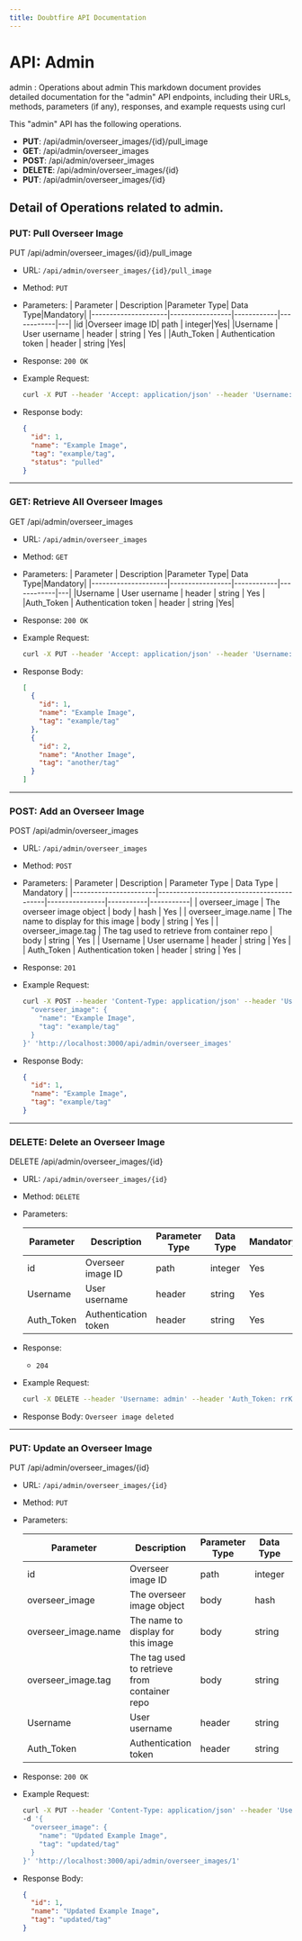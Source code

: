 ```yaml
---
title: Doubtfire API Documentation
---
```


# API: Admin

admin : Operations about admin
This markdown document provides detailed documentation for the "admin" API endpoints, including their URLs, methods, parameters (if any), responses, and example requests using curl

This "admin" API has the following operations.

- **PUT**: /api/admin/overseer_images/{id}/pull_image
- **GET**: /api/admin/overseer_images
- **POST**: /api/admin/overseer_images
- **DELETE**: /api/admin/overseer_images/{id}
- **PUT**: /api/admin/overseer_images/{id}

## Detail of Operations related to admin.

### PUT: Pull Overseer Image

PUT /api/admin/overseer_images/{id}/pull_image

- URL: `/api/admin/overseer_images/{id}/pull_image`
- Method: `PUT`
- Parameters:
  | Parameter | Description |Parameter Type| Data Type|Mandatory|
  |---------------------|-----------------|------------|------------|---|
  |id |Overseer image ID| path | integer|Yes|
  |Username | User username | header | string | Yes |
  |Auth_Token | Authentication token | header | string |Yes|

- Response:
  `200 OK`

- Example Request:
  ```bash
  curl -X PUT --header 'Accept: application/json' --header 'Username: admin' --header 'Auth_Token: rrK8BdRfxof9RrJGuk5n' 'http://localhost:3000/api/admin/overseer_images/1/pull_image'
  ```
- Response body:
  ```json
  {
    "id": 1,
    "name": "Example Image",
    "tag": "example/tag",
    "status": "pulled"
  }
  ```

---

### GET: Retrieve All Overseer Images

GET /api/admin/overseer_images

- URL: `/api/admin/overseer_images`
- Method: `GET`
- Parameters:
  | Parameter | Description |Parameter Type| Data Type|Mandatory|
  |---------------------|-----------------|------------|------------|---|
  |Username | User username | header | string | Yes |
  |Auth_Token | Authentication token | header | string |Yes|

- Response:
  `200 OK`

- Example Request:
  ```bash
  curl -X PUT --header 'Accept: application/json' --header 'Username: admin' --header 'Auth_Token: rrK8BdRfxof9RrJGuk5n' 'http://localhost:3000/api/admin/overseer_images'
  ```
- Response Body:
  ```json
  [
    {
      "id": 1,
      "name": "Example Image",
      "tag": "example/tag"
    },
    {
      "id": 2,
      "name": "Another Image",
      "tag": "another/tag"
    }
  ]
  ```

---

### POST: Add an Overseer Image

POST /api/admin/overseer_images

- URL: `/api/admin/overseer_images`
- Method: `POST`
- Parameters:
  | Parameter | Description | Parameter Type | Data Type | Mandatory |
  |-----------------------|-------------------------------------------|----------------|-----------|-----------|
  | overseer_image | The overseer image object | body | hash | Yes |
  | overseer_image.name | The name to display for this image | body | string | Yes |
  | overseer_image.tag | The tag used to retrieve from container repo | body | string | Yes |
  | Username | User username | header | string | Yes |
  | Auth_Token | Authentication token | header | string | Yes |

- Response:
  `201`

- Example Request:
  ```bash
  curl -X POST --header 'Content-Type: application/json' --header 'Username: admin' --header 'Auth_Token: rrK8BdRfxof9RrJGuk5n'-d '{
    "overseer_image": {
      "name": "Example Image",
      "tag": "example/tag"
    }
  }' 'http://localhost:3000/api/admin/overseer_images'
  ```
- Response Body:
  ```json
  {
    "id": 1,
    "name": "Example Image",
    "tag": "example/tag"
  }
  ```

---

### DELETE: Delete an Overseer Image

DELETE /api/admin/overseer_images/{id}

- URL: `/api/admin/overseer_images/{id}`
- Method: `DELETE`
- Parameters:

  | Parameter  | Description          | Parameter Type | Data Type | Mandatory |
  | ---------- | -------------------- | -------------- | --------- | --------- |
  | id         | Overseer image ID    | path           | integer   | Yes       |
  | Username   | User username        | header         | string    | Yes       |
  | Auth_Token | Authentication token | header         | string    | Yes       |

- Response:

  - `204`

- Example Request:
  ```bash
  curl -X DELETE --header 'Username: admin' --header 'Auth_Token: rrK8BdRfxof9RrJGuk5n' 'http://localhost:3000/api/admin/overseer_images/1'
  ```
- Response Body:
  `Overseer image deleted `

---

### PUT: Update an Overseer Image

PUT /api/admin/overseer_images/{id}

- URL: `/api/admin/overseer_images/{id}`
- Method: `PUT`
- Parameters:

  | Parameter           | Description                                  | Parameter Type | Data Type | Mandatory |
  | ------------------- | -------------------------------------------- | -------------- | --------- | --------- |
  | id                  | Overseer image ID                            | path           | integer   | Yes       |
  | overseer_image      | The overseer image object                    | body           | hash      | Yes       |
  | overseer_image.name | The name to display for this image           | body           | string    | No        |
  | overseer_image.tag  | The tag used to retrieve from container repo | body           | string    | No        |
  | Username            | User username                                | header         | string    | Yes       |
  | Auth_Token          | Authentication token                         | header         | string    | Yes       |

- Response:
  `200 OK`

- Example Request:
  ```bash
  curl -X PUT --header 'Content-Type: application/json' --header 'Username: admin' --header 'Auth_Token: rrK8BdRfxof9RrJGuk5n'
  -d '{
    "overseer_image": {
      "name": "Updated Example Image",
      "tag": "updated/tag"
    }
  }' 'http://localhost:3000/api/admin/overseer_images/1'
  ```
- Response Body:
  ```json
  {
    "id": 1,
    "name": "Updated Example Image",
    "tag": "updated/tag"
  }
  ```
